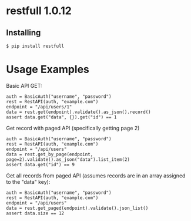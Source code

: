 # restfull 1.0.12

## Installing
```
$ pip install restfull
```

# Usage Examples

Basic API GET:
```
auth = BasicAuth("username", "password")
rest = RestAPI(auth, "example.com")
endpoint = "/api/users/1"
data = rest.get(endpoint).validate().as_json().record()
assert data.get("data", {}).get("id") == 1
```

Get record with paged API (specifically getting page 2)
```
auth = BasicAuth("username", "password")
rest = RestAPI(auth, "example.com")
endpoint = "/api/users"
data = rest.get_by_page(endpoint, page=2).validate().as_json("data").list_item(2)
assert data.get("id") == 9
```

Get all records from paged API (assumes records are in an array assigned to the "data" key):
```
auth = BasicAuth("username", "password")
rest = RestAPI(auth, "example.com")
endpoint = "/api/users"
data = rest.get_paged(endpoint).validate().json_list()
assert data.size == 12
```
